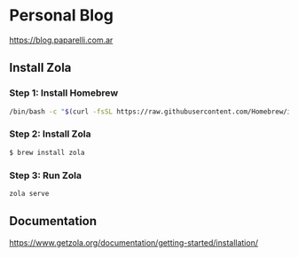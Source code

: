 # Personal Blog

https://blog.paparelli.com.ar

## Install Zola

### Step 1: Install Homebrew
```bash
/bin/bash -c "$(curl -fsSL https://raw.githubusercontent.com/Homebrew/install/HEAD/install.sh)"
```

### Step 2: Install Zola
```bash
$ brew install zola
```

### Step 3: Run Zola
```bash
zola serve
```

## Documentation

https://www.getzola.org/documentation/getting-started/installation/
